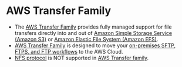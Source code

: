 # AWS Transfer Family
- The [AWS Transfer Family](https://aws.amazon.com/aws-transfer-family/) provides fully managed support for file transfers directly into and out of [Amazon Simple Storage Service (Amazon S3)](../7_StorageServices/3_S3ObjectStorage/Readme.md) or [Amazon Elastic File System (Amazon EFS)](../7_StorageServices/2_FileStorageTypes/AmazonEFS.md).
- [AWS Transfer Family](../7_StorageServices/Network-Protocols.md) is designed to move your [on-premises SFTP, FTPS, and FTP workflows](../7_StorageServices/Network-Protocols.md) to the AWS Cloud. 
- [NFS protocol](../7_StorageServices/Network-Protocols.md) is NOT supported in [AWS Transfer family](../7_StorageServices/Network-Protocols.md).

[](assets/AWS-Transfer-Family.png)
